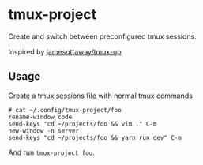 # tmux-project

Create and switch between preconfigured tmux sessions.

Inspired by [jamesottaway/tmux-up](https://github.com/jamesottaway/tmux-up)


## Usage

Create a tmux sessions file with normal tmux commands

```
# cat ~/.config/tmux-project/foo
rename-window code
send-keys "cd ~/projects/foo && vim ." C-m
new-window -n server
send-keys "cd ~/projects/foo && yarn run dev" C-m
```

And run `tmux-project foo`.
